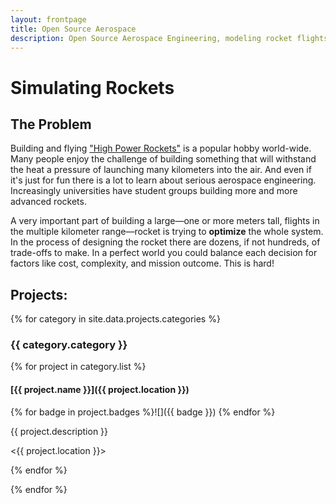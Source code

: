 ```yaml
---
layout: frontpage
title: Open Source Aerospace
description: Open Source Aerospace Engineering, modeling rocket flights with open-source tools and methods.
---
```



Simulating Rockets
==================


The Problem
-----------

Building and flying ["High Power Rockets"][hpr] is a popular hobby world-wide. Many people enjoy the challenge of building something that will withstand the heat a pressure of launching many kilometers into the air. And even if it's just for fun there is a lot to learn about serious aerospace engineering. Increasingly universities have student groups building more and more advanced rockets.

A very important part of building a large—one or more meters tall, flights in the multiple kilometer range—rocket is trying to **optimize** the whole system. In the process of designing the rocket there are dozens, if not hundreds, of trade-offs to make. In a perfect world you could balance each decision for factors like cost, complexity, and mission outcome. This is hard!


Projects:
---------

{% for category in site.data.projects.categories %}

### {{ category.category }}

 {% for project in category.list %}
#### [{{ project.name }}]({{ project.location }})

{% for badge in project.badges %}![]({{ badge }}) {% endfor %}

{{ project.description }}

<{{ project.location }}>

 {% endfor %}

{% endfor %}

[hpr]: http://www.nar.org/high-power-rocketry-info/ "What is High Power Rocketry?"

